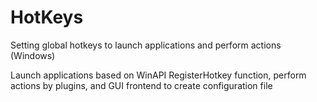HotKeys
=======

Setting global hotkeys to launch applications and perform actions (Windows)

Launch applications based on WinAPI RegisterHotkey function, perform actions by plugins, and GUI frontend to create configuration file

